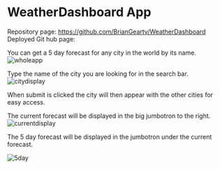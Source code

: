 # WeatherDashboard App

Repository page: https://github.com/BrianGearty/WeatherDashboard
Deployed Git hub page: 

You can get a 5 day forecast for any city in the world by its name.
![wholeapp](https://user-images.githubusercontent.com/64609758/89567261-59aeb980-d7ef-11ea-851c-c5c055b6b153.png)


Type the name of the city you are looking for in the search bar.
![citydisplay](https://user-images.githubusercontent.com/64609758/89567957-95964e80-d7f0-11ea-93ed-a571df40a089.png)

When submit is clicked the city will then appear with the other cities for easy access.

The current forecast will be displayed in the big jumbotron to the right.
![currentdisplay](https://user-images.githubusercontent.com/64609758/89568101-cd04fb00-d7f0-11ea-850d-4ece6aa702ec.png)

The 5 day forecast will be displayed in the jumbotron under the current forecast.

![5day](https://user-images.githubusercontent.com/64609758/89568166-e73ed900-d7f0-11ea-958b-69b7e767630e.png)
